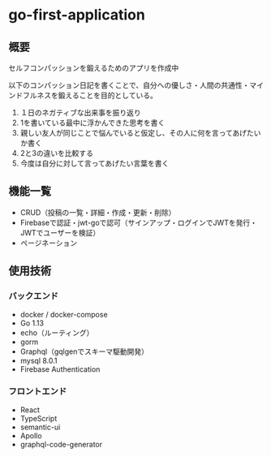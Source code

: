 # go-first-application

## 概要
セルフコンパッションを鍛えるためのアプリを作成中

以下のコンパッション日記を書くことで、自分への優しさ・人間の共通性・マインドフルネスを鍛えることを目的としている。
1. １日のネガティブな出来事を振り返り
2. 1を書いている最中に浮かんできた思考を書く
3. 親しい友人が同じことで悩んでいると仮定し、その人に何を言ってあげたいか書く
4. 2と3の違いを比較する
5. 今度は自分に対して言ってあげたい言葉を書く

## 機能一覧
- CRUD（投稿の一覧・詳細・作成・更新・削除）
- Firebaseで認証・jwt-goで認可（サインアップ・ログインでJWTを発行・JWTでユーザーを検証）
- ページネーション

## 使用技術
### バックエンド
- docker / docker-compose
- Go 1.13
- echo（ルーティング）
- gorm
- Graphql（gqlgenでスキーマ駆動開発）
- mysql 8.0.1
- Firebase Authentication
### フロントエンド
- React
- TypeScript
- semantic-ui
- Apollo
- graphql-code-generator

